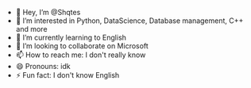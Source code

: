 - 👋 Hey, I’m @Shqtes
- 👀 I’m interested in Python, DataScience, Database management, C++ and more
- 🌱 I’m currently learning to English
- 💞️ I’m looking to collaborate on Microsoft
- 📫 How to reach me: I don't really know
- 😄 Pronouns: idk
- ⚡ Fun fact: I don't know English

